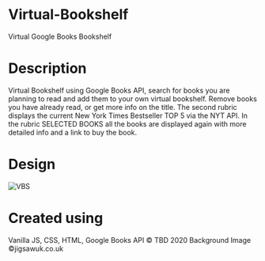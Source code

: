 # Virtual-Bookshelf
Virtual Google Books Bookshelf

# Description
Virtual Bookshelf using Google Books API, search for books you are planning to read and add them to your own virtual bookshelf. Remove books you have already read, or get more info on the title.
The second rubric displays the current New York Times Bestseller TOP 5 via the NYT API.
In the rubric SELECTED BOOKS all the books are displayed again with more detailed info and a link to buy the book.


# Design
![VBS](https://user-images.githubusercontent.com/58664635/85521585-c3d71a80-b604-11ea-84c6-a34ba79523fb.png)

# Created using
 Vanilla JS, CSS, HTML, Google Books API
 © TBD 2020
 Background Image ©jigsawuk.co.uk
 


